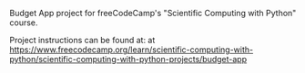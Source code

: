 Budget App project for freeCodeCamp's "Scientific Computing with Python" course.

Project instructions can be found at: at https://www.freecodecamp.org/learn/scientific-computing-with-python/scientific-computing-with-python-projects/budget-app
